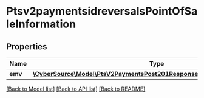 # Ptsv2paymentsidreversalsPointOfSaleInformation

## Properties
Name | Type | Description | Notes
------------ | ------------- | ------------- | -------------
**emv** | [**\CyberSource\Model\PtsV2PaymentsPost201ResponsePointOfSaleInformationEmv**](PtsV2PaymentsPost201ResponsePointOfSaleInformationEmv.md) |  | [optional] 

[[Back to Model list]](../README.md#documentation-for-models) [[Back to API list]](../README.md#documentation-for-api-endpoints) [[Back to README]](../README.md)


